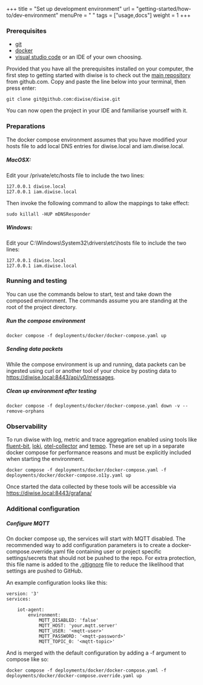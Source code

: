 +++
title = "Set up development environment"
url = "getting-started/how-to/dev-environment"
menuPre = "<i class='fas fa-satellite-dish'></i> "
tags = ["usage,docs"]
weight = 1
+++

### Prerequisites
* [git](https://git-scm.com/downloads)
* [docker](https://docs.docker.com/get-docker/)
* [visual studio code](https://code.visualstudio.com/download) or an IDE of your own choosing.

Provided that you have all the prerequisites installed on your computer, the first step to getting started with diwise is to check out the [main repository](https://github.com/diwise/diwise) from github.com. Copy and paste the line below into your terminal, then press enter:

    git clone git@github.com:diwise/diwise.git

You can now open the project in your IDE and familiarise yourself with it.

### Preparations
The docker compose environment assumes that you have modified your hosts file to add local DNS entries for diwise.local and iam.diwise.local.

##### MacOSX:

Edit your /private/etc/hosts file to include the two lines:
    
    127.0.0.1 diwise.local
    127.0.0.1 iam.diwise.local

Then invoke the following command to allow the mappings to take effect:

    sudo killall -HUP mDNSResponder

##### Windows:
Edit your C:\Windows\System32\drivers\etc\hosts file to include the two lines:

    127.0.0.1 diwise.local
    127.0.0.1 iam.diwise.local

### Running and testing
You can use the commands below to start, test and take down the composed environment. The commands assume you are standing at the root of the project directory.

##### Run the compose environment
    docker compose -f deployments/docker/docker-compose.yaml up

##### Sending data packets
While the compose environment is up and running, data packets can be ingested using curl or another tool of your choice by posting data to https://diwise.local:8443/api/v0/messages.

##### Clean up environment after testing
    docker compose -f deployments/docker/docker-compose.yaml down -v --remove-orphans

### Observability
To run diwise with log, metric and trace aggregation enabled using tools like [fluent-bit](https://fluentbit.io), [loki](https://grafana.com/oss/loki/), [otel-collector](https://opentelemetry.io/docs/collector/) and [tempo](https://grafana.com/oss/tempo/). These are set up in a separate docker compose for performance reasons and must be explicitly included when starting the environment.

    docker compose -f deployments/docker/docker-compose.yaml -f deployments/docker/docker-compose.o11y.yaml up

Once started the data collected by these tools will be accessible via https://diwise.local:8443/grafana/


### Additional configuration
##### Configure MQTT
On docker compose up, the services will start with MQTT disabled. The recommended way to add configuration parameters is to create a docker-compose.override.yaml file containing user or project specific settings/secrets that should not be pushed to the repo. For extra protection, this file name is added to the [.gitignore](.gitignore) file to reduce the likelihood that settings are pushed to GitHub.

An example configuration looks like this:

    version: '3'
    services:

        iot-agent:
            environment:
                MQTT_DISABLED: 'false'
                MQTT_HOST: 'your.mqtt.server'
                MQTT_USER: '<mqtt-user>'
                MQTT_PASSWORD: '<mqtt-password>'
                MQTT_TOPIC_0: '<mqtt-topic>'

And is merged with the default configuration by adding a -f argument to compose like so:

    docker compose -f deployments/docker/docker-compose.yaml -f deployments/docker/docker-compose.override.yaml up
